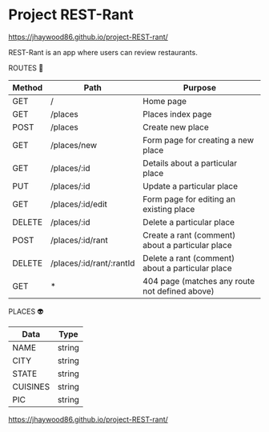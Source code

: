 # Project REST-Rant

https://jhaywood86.github.io/project-REST-rant/

REST-Rant is an app where users can review restaurants.

ROUTES :bus:

| Method    | Path                     | Purpose                                         |
|-----------|--------------------------|-------------------------------------------------|
| GET       | /                        | Home page                                       |
| GET       | /places                  | Places index page                               |
| POST      | /places                  | Create new place                                |
| GET       | /places/new              | Form page for creating a new place              |
| GET       | /places/:id              | Details about a particular place                |
| PUT       | /places/:id              | Update a particular place                       |
| GET       | /places/:id/edit         | Form page for editing an existing place         |
| DELETE    | /places/:id              | Delete a particular place                       |
| POST      | /places/:id/rant         | Create a rant (comment) about a particular place|
| DELETE    | /places/:id/rant/:rantId | Delete a rant (comment) about a particular place|
| GET       | *                        | 404 page (matches any route not defined above)  |

PLACES :alien:

| Data      | Type    |
|-----------|---------|
| NAME      | string  |
| CITY      | string  |
| STATE     | string  |
| CUISINES  | string  |
| PIC       | string  |








https://jhaywood86.github.io/project-REST-rant/